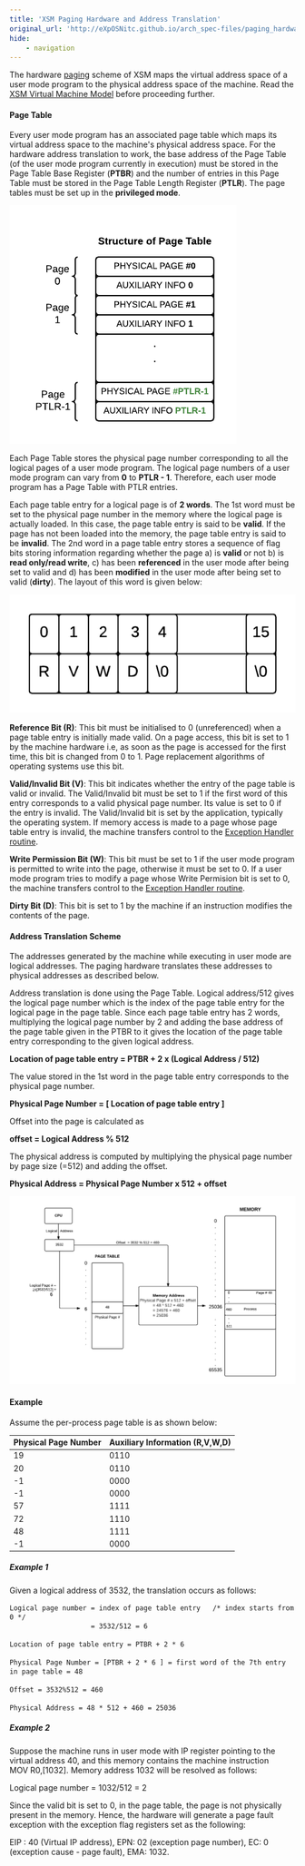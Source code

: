 ```yaml
---
title: 'XSM Paging Hardware and Address Translation'
original_url: 'http://eXpOSNitc.github.io/arch_spec-files/paging_hardware.html'
hide:
    - navigation
---
```


The hardware [paging](http://en.wikipedia.org/wiki/Paging) scheme of XSM maps the virtual address space of a user mode program to the physical address space of the machine. Read the [XSM Virtual Machine Model](../virtual-machine-spec.md) before proceeding further.

  

#### **Page Table**

Every user mode program has an associated page table which maps its virtual address space to the machine's physical address space. For the hardware address translation to work, the base address of the Page Table (of the user mode program currently in execution) must be stored in the Page Table Base Register (**PTBR**) and the number of entries in this Page Table must be stored in the Page Table Length Register (**PTLR**). The page tables must be set up in the **privileged mode**.

![](../assets/img/architecture/Page_Table_Structure.png)

  

Each Page Table stores the physical page number corresponding to all the logical pages of a user mode program. The logical page numbers of a user mode program can vary from **0** to **PTLR - 1**. Therefore, each user mode program has a Page Table with PTLR entries.

Each page table entry for a logical page is of **2 words**. The 1st word must be set to the physical page number in the memory where the logical page is actually loaded. In this case, the page table entry is said to be **valid**. If the page has not been loaded into the memory, the page table entry is said to be **invalid**. The 2nd word in a page table entry stores a sequence of flag bits storing information regarding whether the page a) is **valid** or not b) is **read only/read write**, c) has been **referenced** in the user mode after being set to valid and d) has been **modified** in the user mode after being set to valid (**dirty**). The layout of this word is given below:

![](../assets/img/aux_info.png)

**Reference Bit (R)**: This bit must be initialised to 0 (unreferenced) when a page table entry is initially made valid. On a page access, this bit is set to 1 by the machine hardware i.e, as soon as the page is accessed for the first time, this bit is changed from 0 to 1. Page replacement algorithms of operating systems use this bit.

**Valid/Invalid Bit (V)**: This bit indicates whether the entry of the page table is valid or invalid. The Valid/Invalid bit must be set to 1 if the first word of this entry corresponds to a valid physical page number. Its value is set to 0 if the entry is invalid. The Valid/Invalid bit is set by the application, typically the operating system. If memory access is made to a page whose page table entry is invalid, the machine transfers control to the [Exception Handler routine](../os-design/exe-handler.md).

**Write Permission Bit (W)**: This bit must be set to 1 if the user mode program is permitted to write into the page, otherwise it must be set to 0. If a user mode program tries to modify a page whose Write Permision bit is set to 0, the machine transfers control to the [Exception Handler routine](../os-design/exe-handler.md).

**Dirty Bit (D)**: This bit is set to 1 by the machine if an instruction modifies the contents of the page.

  
  

#### **Address Translation Scheme**

The addresses generated by the machine while executing in user mode are logical addresses. The paging hardware translates these addresses to physical addresses as described below.

Address translation is done using the Page Table. Logical address/512 gives the logical page number which is the index of the page table entry for the logical page in the page table. Since each page table entry has 2 words, multiplying the logical page number by 2 and adding the base address of the page table given in the PTBR to it gives the location of the page table entry corresponding to the given logical address.

**Location of page table entry = PTBR + 2 x (Logical Address / 512)**

The value stored in the 1st word in the page table entry corresponds to the physical page number.

**Physical Page Number = \[ Location of page table entry \]**

Offset into the page is calculated as

**offset = Logical Address % 512**

The physical address is computed by multiplying the physical page number by page size (=512) and adding the offset.

**Physical Address = Physical Page Number x 512 + offset**

  
  
![](../assets/img/address_translation.png)  
  

#### Example

Assume the per-process page table is as shown below:

| Physical Page Number | Auxiliary Information (R,V,W,D) |
| -------------------- | ------------------------------- |
| 19                   | 0110                            |
| 20                   | 0110                            |
| -1                   | 0000                            |
| -1                   | 0000                            |
| 57                   | 1111                            |
| 72                   | 1110                            |
| 48                   | 1111                            |
| -1                   | 0000                            |



##### Example 1

Given a logical address of 3532, the translation occurs as follows:
```
Logical page number = index of page table entry   /* index starts from 0 */
                    = 3532/512 = 6

Location of page table entry = PTBR + 2 * 6

Physical Page Number = [PTBR + 2 * 6 ] = first word of the 7th entry in page table = 48

Offset = 3532%512 = 460

Physical Address = 48 * 512 + 460 = 25036
```

##### Example 2

Suppose the machine runs in user mode with IP register pointing to the virtual address 40, and this memory contains the machine instruction  
MOV R0,\[1032\]. Memory address 1032 will be resolved as follows:

Logical page number = 1032/512 = 2

Since the valid bit is set to 0, in the page table, the page is not physically present in the memory. Hence, the hardware will generate a page fault exception with the exception flag registers set as the following:

EIP : 40 (Virtual IP address), EPN: 02 (exception page number), EC: 0 (exception cause - page fault), EMA: 1032.